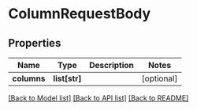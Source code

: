 # ColumnRequestBody

## Properties
Name | Type | Description | Notes
------------ | ------------- | ------------- | -------------
**columns** | **list[str]** |  | [optional] 

[[Back to Model list]](../README.md#documentation-for-models) [[Back to API list]](../README.md#documentation-for-api-endpoints) [[Back to README]](../README.md)

